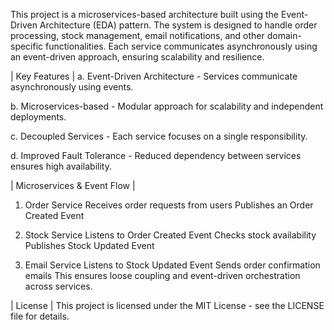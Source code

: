 This project is a microservices-based architecture built using the Event-Driven Architecture (EDA) pattern. 
The system is designed to handle order processing, stock management, email notifications, and other domain-specific functionalities.
Each service communicates asynchronously using an event-driven approach, ensuring scalability and resilience.

| Key Features |
a. Event-Driven Architecture - Services communicate asynchronously using events.

b. Microservices-based - Modular approach for scalability and independent deployments.

c. Decoupled Services - Each service focuses on a single responsibility.

d. Improved Fault Tolerance - Reduced dependency between services ensures high availability.

| Microservices & Event Flow |
1. Order Service
Receives order requests from users
Publishes an Order Created Event

2. Stock Service
Listens to Order Created Event
Checks stock availability
Publishes Stock Updated Event

3. Email Service
Listens to Stock Updated Event
Sends order confirmation emails
This ensures loose coupling and event-driven orchestration across services.

| License |
This project is licensed under the MIT License - see the LICENSE file for details.

